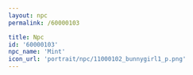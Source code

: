 ```yaml
---
layout: npc
permalink: /60000103

title: Npc
id: '60000103'
npc_name: 'Mint'
icon_url: 'portrait/npc/11000102_bunnygirl1_p.png'
---
```

